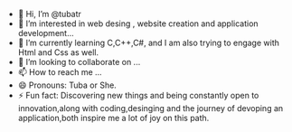 - 👋 Hi, I’m @tubatr
- 👀 I’m interested in web desing , website creation and application development...
- 🌱 I’m currently learning C,C++,C#, and I am also trying to engage with Html and Css as well.
- 💞️ I’m looking to collaborate on ...
- 📫 How to reach me ...
- 😄 Pronouns: Tuba or She.
- ⚡ Fun fact: Discovering new things and being constantly open to innovation,along with coding,desinging and the journey of devoping an application,both inspire me a lot of joy on this path.

<!---
tubatr/tubatr is a ✨ special ✨ repository because its `README.md` (this file) appears on your GitHub profile.
You can click the Preview link to take a look at your changes.
--->
